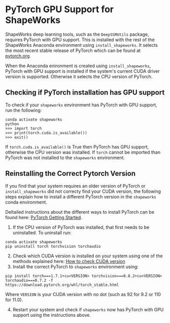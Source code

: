 # PyTorch GPU Support for ShapeWorks

ShapeWorks deep learning tools, such as the `DeepSSMUtils` package, requires PyTorch with GPU support. 
This is installed with the rest of the ShapeWorks Anaconda environment using `install_shapeworks`. 
It selects the most recent stable release of PyTorch which can be found at [pytorch.org](https://pytorch.org/).  

When the Anaconda enironment is created using `install_shapeworks`, PyTorch with GPU support is installed if the system's current CUDA driver version is supported. Otherwise it selects the CPU version of PyTorch.

## Checking if PyTorch installation has GPU support
To check if your `shapeworks` environment has PyTorch with GPU support, run the following:
```
conda activate shapeworks
python
>>> import torch
>>> print(torch.cuda.is_available())
>>> exit()
```
If `torch.cuda.is_available()` is True then PyTorch has GPU support, otherwise the CPU version was installed. 
If `torch` cannot be imported than PyTorch was not installed to the `shapeworks` environment. 

## Reinstalling the Correct Pytorch Version

If you find that your system requires an older version of PyTorch or `install_shapeworks` did not correcty find your CUDA version, 
the following steps explain how to install a different PyTorch version in the `shapeworks` conda environment.

Deltailed instructions about the different ways to install PyTorch can be found here: [PyTorch Getting Started](https://pytorch.org/get-started/locally/).

1. If the CPU version of PyTorch was installed, that first needs to be uninstalled. To uninstall run:
```
conda activate shapeworks
pip uninstall torch torchvision torchaudio
```
2. Check which CUDA version is installed on your system using one of the methods explained here: [How to check CUDA version](https://varhowto.com/check-pytorch-cuda-version/)
3. Install the correct PyTorch to `shapeworks` environment using: 
```
pip install torch===1.7.1+cu<VERSION> torchvision===0.8.2+cu<VERSION> torchaudio===0.7.2 -f https://download.pytorch.org/whl/torch_stable.html
```
  Where `VERSION` is your CUDA version with no dot (such as 92 for 9.2 or 110 for 11.0).

4. Restart your system and check if `shapeworks` now has PyTorch with GPU support using the instructions above. 
